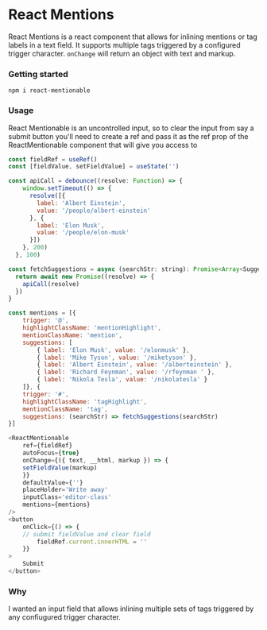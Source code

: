 # React Mentions 

React Mentions is a react component that allows for inlining mentions or tag labels in a text field. It supports multiple tags triggered by a configured trigger character. `onChange` will return an object with text and markup.

### Getting started
```
npm i react-mentionable
```
### Usage
React Mentionable is an uncontrolled input, so to clear the input from say a submit button you'll need to create a ref and pass it as the ref prop of the ReactMentionable component that will give you access to 

```js
const fieldRef = useRef()
const [fieldValue, setFieldValue] = useState('')

const apiCall = debounce((resolve: Function) => {
    window.setTimeout(() => {
      resolve([{
        label: 'Albert Einstein',
        value: '/people/albert-einstein'
      }, {
        label: 'Elon Musk',
        value: '/people/elon-musk'
      }]) 
    }, 200)
  }, 100)

const fetchSuggestions = async (searchStr: string): Promise<Array<Suggestion>> => {
  return await new Promise((resolve) => {
    apiCall(resolve) 
  })
}

const mentions = [{
	trigger: '@',
	highlightClassName: 'mentionHighlight',
	mentionClassName: 'mention',
	suggestions: [
		{ label: 'Elon Musk', value: '/elonmusk' },
		{ label: 'Mike Tyson', value: '/miketyson' },
		{ label: 'Albert Einstein', value: '/alberteinstein' },
		{ label: 'Richard Feynman', value: '/rfeynman ' },
		{ label: 'Nikola Tesla', value: '/nikolatesla' }
	]}, {
	trigger: '#',
	highlightClassName: 'tagHighlight',
	mentionClassName: 'tag',
	suggestions: (searchStr) => fetchSuggestions(searchStr)
}]
```

```js
<ReactMentionable
	ref={fieldRef}
	autoFocus={true}
	onChange={({ text, __html, markup }) => {
    setFieldValue(markup)
	}}
	defaultValue={''}
	placeHolder='Write away'
	inputClass='editor-class'
	mentions={mentions}
/>
<button
	onClick={() => {
    // submit fieldValue and clear field
		fieldRef.current.innerHTML = ''
	}}
>
	Submit
</button>
```
### Why

I wanted an input field that allows inlining multiple sets of tags triggered by any confiugured trigger character.
